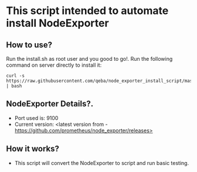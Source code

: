 # This script intended to automate install NodeExporter

## How to use?
Run the install.sh as root user and you good to go!. 
Run the following command on server directly to install it:
```
curl -s https://raw.githubusercontent.com/qeba/node_exporter_install_script/master/install.sh | bash
```


## NodeExporter Details?.
- Port used is: 9100
- Current version: <latest version from - https://github.com/prometheus/node_exporter/releases>

## How it works?
- This script will convert the NodeExporter to script and run basic testing. 

